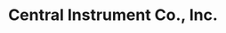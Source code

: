 ---
title: "Central Instrument Co., Inc."
url: /cuyahoga-falls/central-instrument-co-inc/
shop: Musik
---